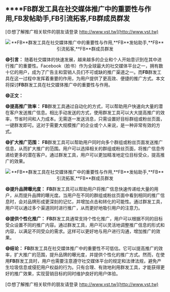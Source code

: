 ## ****FB**群发工具在社交媒体推广中的重要性与作用,**FB**发帖助手,**FB**引流拓客,**FB**群成员群发**

[😍想了解推广相关软件的朋友请登录 http://www.vst.tw](http://www.vst.tw)

 <center><img src="https://vst.tw/MP4/tuiguang/png/0.png" alt="**FB**群发工具在社交媒体推广中的重要性与作用,**FB**发帖助手,**FB**引流拓客,**FB**群成员群发"></center>

**😄引言：**
随着社交媒体的快速发展，越来越多的企业和个人开始意识到在其中进行推广的重要性。Facebook（脸书）作为全球最大的社交媒体平台之一，拥有数十亿的用户，成为了广告主和营销人员们不可或缺的推广渠道之一。而**FB**群发工具在这一过程中发挥着重要的作用，为用户提供了更高效、便捷的推广方式。本文将探讨**FB**群发工具在社交媒体推广中的重要性与作用。

**😄正文：**

**😄提高推广效率：**
**FB**群发工具通过自动化的方式，可以帮助用户快速向大量的潜在客户发送推广信息。相比手动发送的方式，使用群发工具可以大大提高推广的效率，节省时间和人力成本。无需逐一发送消息，只需设置好目标群组或粉丝页面，一键群发即可。这对于需要大规模推广的企业或个人来说，是一种非常有效的方式。

**😄扩大推广范围：**
**FB**群发工具可以帮助用户同时向多个群组或粉丝页面发送推广信息，从而扩大推广的范围。用户可以选择相关的群组或粉丝页面，将推广信息传递给更多的潜在客户。通过群发工具，用户可以更加精准地定位目标受众，提高推广的效果。

 <center><img src="https://vst.tw/MP4/tuiguang/png/3.png" alt="**FB**群发工具在社交媒体推广中的重要性与作用,**FB**发帖助手,**FB**引流拓客,**FB**群成员群发"></center>

**😄提升品牌曝光度：**
**FB**群发工具可以帮助用户将推广信息快速传递给大量的用户，从而提升品牌的曝光度。当用户在不同的群组或粉丝页面中看到相同的推广信息时，会对品牌形成更深刻的记忆，并增加点击和转化的可能性。通过群发工具，用户可以通过多个渠道同时进行推广，从而更好地吸引用户的注意力。

**😄提供个性化推广：**
**FB**群发工具通常支持个性化推广，用户可以根据不同的目标受众设置不同的推广内容。通过群发工具，用户可以灵活地调整推广信息的形式和内容，以满足不同受众的需求。这样可以更好地与用户进行沟通，增加推广的效果。

**😄结论：**
**FB**群发工具在社交媒体推广中的重要性不可低估。它可以提高推广的效率，扩大推广的范围，提升品牌的曝光度，并提供个性化的推广方式。然而，在使用**FB**群发工具时，用户也需要注意遵守社交媒体平台的规定和法律法规，避免产生垃圾信息或侵犯用户权益的行为。只有合理、有效地利用群发工具，才能获得更好的推广效果，实现营销目标的同时维护良好的用户体验。

[😍想了解推广相关软件的朋友请登录 http://www.vst.tw](http://www.vst.tw)



